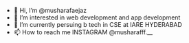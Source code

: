 - 👋 Hi, I’m @musharafaejaz
- 👀 I’m interested in web development and app development
- 🌱 I’m currently persuing b tech in CSE at IARE HYDERABAD
- 📫 How to reach me INSTAGRAM @musharafff.__

<!---
musharafaejaz/musharafaejaz is a ✨ special ✨ repository because its `README.md` (this file) appears on your GitHub profile.
You can click the Preview link to take a look at your changes.
--->
